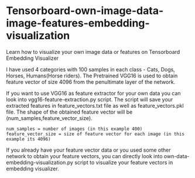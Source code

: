 # Tensorboard-own-image-data-image-features-embedding-visualization
Learn how to visualize your own image data or features on Tensorboard Embedding Visualizer

I have used 4 categories with 100 samples in each class - Cats, Dogs, Horses, Humans(Horse riders).
The Pretrained VGG16 is used to obtain feature vector of size 4096 from the penultimate layer of the network.

If you want to use VGG16 as feature extractor for your own data you can look into vgg16-feature-extraction.py script.
The script will save your extracted features in feature_vectors.txt file as well as feature_vectors.pkl file. The shape of the obtained feature vector will be (num_samples,feature_vector_size).

    num_samples = number of images (in this example 400)
    feature_vector_size = size of feature vector for each image (in this example its 4096)
    
If you already have your feature vector data or you used some other network to obtain your feature vectors, you can directly look into 
own-data-embedding-visualization.py script to visualize your feature vectors in embedding visualizer.
